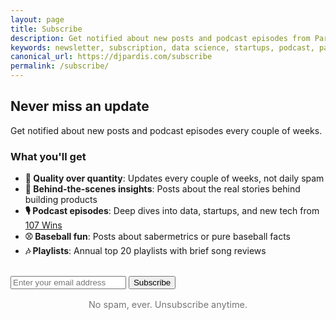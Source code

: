 ```yaml
---
layout: page
title: Subscribe
description: Get notified about new posts and podcast episodes from Pardis Noorzad. Insights on data science, startups, and building in public.
keywords: newsletter, subscription, data science, startups, podcast, pardis noorzad
canonical_url: https://djpardis.com/subscribe
permalink: /subscribe/
---
```


## Never miss an update

Get notified about new posts and podcast episodes every couple of weeks. 
<!-- I share insights on data science, startups, and the journey of building [General Folders](https://generalfolders.com) and [The Data Room App](https://thedataroom.app). -->

### What you'll get

- **🎯 Quality over quantity**: Updates every couple of weeks, not daily spam
- **📝 Behind-the-scenes insights**: Posts about the real stories behind building products
- **🎙️ Podcast episodes**: Deep dives into data, startups, and new tech from [107 Wins](/107wins.html)
- **⚾️ Baseball fun**: Posts about sabermetrics or pure baseball facts
- **🎶 Playlists**: Annual top 20 playlists with brief song reviews

<br>
<!-- MailerLite Form -->
<form class="newsletter-form" id="newsletter-subscribe-page-form" action="https://assets.mailerlite.com/jsonp/1709436/forms/161652905296791207/subscribe" method="post" target="_blank" data-last-submit="0">
  <!-- Honeypot field (invisible to humans, catches bots) -->
  <div class="hp" style="position: absolute; left: -5000px;" aria-hidden="true">
    <input type="text" name="website" tabindex="-1" value="" autocomplete="nope">
  </div>
  
  <div class="form-group">
    <input 
      type="email" 
      name="fields[email]" 
      id="newsletter-subscribe-page-email" 
      placeholder="Enter your email address" 
      required
      class="newsletter-input"
      aria-label="Email address"
      autocomplete="email"
    >
    <button type="submit" class="newsletter-button">Subscribe</button>
  </div>
  <!-- Hidden fields for MailerLite -->
  <input type="hidden" name="ml-submit" value="1">
  <input type="hidden" name="anticsrf" value="true">
  <input type="hidden" name="hp-check" value="">
  <!-- Message container -->
  <div id="newsletter-subscribe-page-message" class="newsletter-message"></div>
</form>

<!-- Success Message (hidden by default) -->
<div id="newsletter-subscribe-page-success" class="newsletter-message success" style="display: none;">
  Thank you! You have successfully joined our subscriber list.
</div>

<div style="text-align: center; margin: 1rem 0;">
  <p style="color: #757575; font-size: 0.9rem;">No spam, ever. Unsubscribe anytime.</p>
</div>

